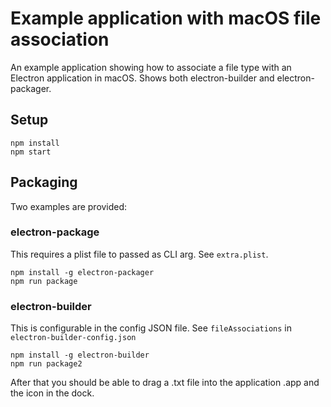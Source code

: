 # Example application with macOS file association

An example application showing how to associate a file type with an Electron application in macOS. Shows both electron-builder and electron-packager.

## Setup

```
npm install
npm start
```

## Packaging

Two examples are provided:


### electron-package

This requires a plist file to passed as CLI arg. See `extra.plist`.

```
npm install -g electron-packager
npm run package
```

### electron-builder

This is configurable in the config JSON file. See `fileAssociations` in `electron-builder-config.json` 

```
npm install -g electron-builder
npm run package2
```

After that you should be able to drag a .txt file into the application .app and the icon in the dock.